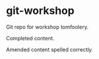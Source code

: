 # git-workshop
Git repo for workshop tomfoolery.

Completed content.

Amended content spelled correctly.
